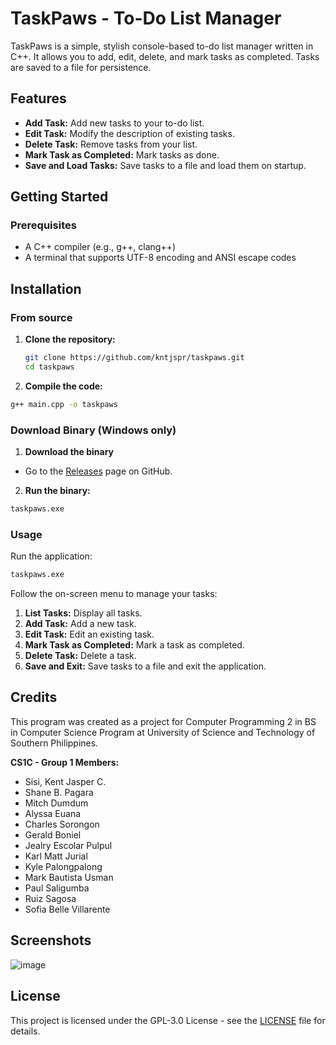 # TaskPaws - To-Do List Manager

TaskPaws is a simple, stylish console-based to-do list manager written in C++. It allows you to add, edit, delete, and mark tasks as completed. Tasks are saved to a file for persistence.

## Features

- **Add Task:** Add new tasks to your to-do list.
- **Edit Task:** Modify the description of existing tasks.
- **Delete Task:** Remove tasks from your list.
- **Mark Task as Completed:** Mark tasks as done.
- **Save and Load Tasks:** Save tasks to a file and load them on startup.

## Getting Started

### Prerequisites

- A C++ compiler (e.g., g++, clang++)
- A terminal that supports UTF-8 encoding and ANSI escape codes

## Installation
### From source
1. **Clone the repository:**
   ```sh
   git clone https://github.com/kntjspr/taskpaws.git
   cd taskpaws
   ```

2. **Compile the code:**
```sh
g++ main.cpp -o taskpaws
```
### Download Binary (Windows only)
1. **Download the binary**

- Go to the [Releases](https://github.com/kntjspr/taskpaws/releases) page on GitHub.

2. **Run the binary:**
```sh
taskpaws.exe
```

### Usage

Run the application:
```sh
taskpaws.exe
```

Follow the on-screen menu to manage your tasks:

1. **List Tasks:** Display all tasks.
2. **Add Task:** Add a new task.
3. **Edit Task:** Edit an existing task.
4. **Mark Task as Completed:** Mark a task as completed.
5. **Delete Task:** Delete a task.
6. **Save and Exit:** Save tasks to a file and exit the application.



## Credits

This program was created as a project for Computer Programming 2 in BS in Computer Science Program at University of Science and Technology of Southern Philippines.

**CS1C - Group 1 Members:**
- Sisi, Kent Jasper C.
- Shane B. Pagara
- Mitch Dumdum
- Alyssa Euana
- Charles Sorongon
- Gerald Boniel
- Jealry Escolar Pulpul
- Karl Matt Jurial
- Kyle Palongpalong
- Mark Bautista Usman
- Paul Saligumba
- Ruiz Sagosa
- Sofia Belle Villarente


## Screenshots
![image](https://github.com/kntjspr/TaskPaws/assets/65537922/91dfa5ac-386f-47e6-bfb6-66cdce9ed46b)


## License

This project is licensed under the GPL-3.0 License - see the [LICENSE](LICENSE) file for details.
